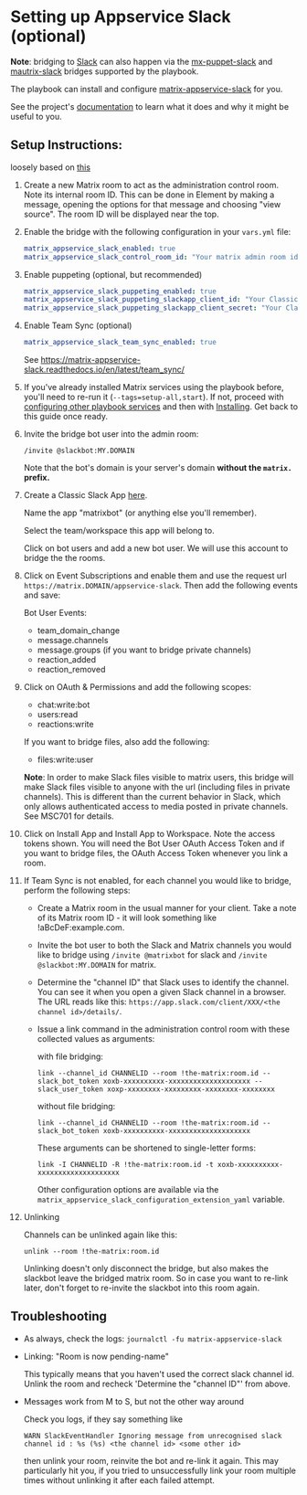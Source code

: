 # Setting up Appservice Slack (optional)

**Note**: bridging to [Slack](https://slack.com) can also happen via the [mx-puppet-slack](configuring-playbook-bridge-mx-puppet-slack.md) and [mautrix-slack](configuring-playbook-bridge-mautrix-slack.md) bridges supported by the playbook.

The playbook can install and configure [matrix-appservice-slack](https://github.com/matrix-org/matrix-appservice-slack) for you.

See the project's [documentation](https://github.com/matrix-org/matrix-appservice-slack/blob/master/README.md) to learn what it does and why it might be useful to you.

## Setup Instructions:

loosely based on [this](https://github.com/matrix-org/matrix-appservice-slack#Setup)

1. Create a new Matrix room to act as the administration control room. Note its internal room ID. This can be done in Element by making a message, opening the options for that message and choosing "view source". The room ID will be displayed near the top.

2. Enable the bridge with the following configuration in your `vars.yml` file:

    ```yaml
    matrix_appservice_slack_enabled: true
    matrix_appservice_slack_control_room_id: "Your matrix admin room id"
    ```

3. Enable puppeting (optional, but recommended)

    ```yaml
    matrix_appservice_slack_puppeting_enabled: true
    matrix_appservice_slack_puppeting_slackapp_client_id: "Your Classic Slack App Client ID"
    matrix_appservice_slack_puppeting_slackapp_client_secret: "Your Classic Slack App Client Secret"
    ```

4. Enable Team Sync (optional)

    ```yaml
    matrix_appservice_slack_team_sync_enabled: true
    ```

   See https://matrix-appservice-slack.readthedocs.io/en/latest/team_sync/

5. If you've already installed Matrix services using the playbook before, you'll need to re-run it (`--tags=setup-all,start`). If not, proceed with [configuring other playbook services](configuring-playbook.md) and then with [Installing](installing.md). Get back to this guide once ready.

6. Invite the bridge bot user into the admin room:

    ```
    /invite @slackbot:MY.DOMAIN
    ```

    Note that the bot's domain is your server's domain **without the `matrix.` prefix.**

7. Create a Classic Slack App [here](https://api.slack.com/apps?new_classic_app=1).

    Name the app "matrixbot" (or anything else you'll remember).

    Select the team/workspace this app will belong to.

    Click on bot users and add a new bot user. We will use this account to bridge the the rooms.

8. Click on Event Subscriptions and enable them and use the request url `https://matrix.DOMAIN/appservice-slack`. Then add the following events and save:

     Bot User Events:

    - team_domain_change
    - message.channels
    - message.groups (if you want to bridge private channels)
    - reaction_added
    - reaction_removed

9. Click on OAuth & Permissions and add the following scopes:

    - chat:write:bot
    - users:read
    - reactions:write

    If you want to bridge files, also add the following:

    - files:write:user

    **Note**: In order to make Slack files visible to matrix users, this bridge will make Slack files visible to anyone with the url (including files in private channels). This is different than the current behavior in Slack, which only allows authenticated access to media posted in private channels. See MSC701 for details.

10. Click on Install App and Install App to Workspace. Note the access tokens shown. You will need the Bot User OAuth Access Token and if you want to bridge files, the OAuth Access Token whenever you link a room.

11. If Team Sync is not enabled, for each channel you would like to bridge, perform the following steps:

    * Create a Matrix room in the usual manner for your client. Take a note of its Matrix room ID - it will look something like !aBcDeF:example.com.

    * Invite the bot user to both the Slack and Matrix channels you would like to bridge using `/invite @matrixbot` for slack and `/invite @slackbot:MY.DOMAIN` for matrix.

    * Determine the "channel ID" that Slack uses to identify the channel. You can see it when you open a given Slack channel in a browser. The URL reads like this: `https://app.slack.com/client/XXX/<the channel id>/details/`.

    * Issue a link command in the administration control room with these collected values as arguments:

        with file bridging:

        ```
        link --channel_id CHANNELID --room !the-matrix:room.id --slack_bot_token xoxb-xxxxxxxxxx-xxxxxxxxxxxxxxxxxxxx --slack_user_token xoxp-xxxxxxxx-xxxxxxxxx-xxxxxxxx-xxxxxxxx
        ```

        without file bridging:

        ```
        link --channel_id CHANNELID --room !the-matrix:room.id --slack_bot_token xoxb-xxxxxxxxxx-xxxxxxxxxxxxxxxxxxxx
        ```

        These arguments can be shortened to single-letter forms:

        ```
        link -I CHANNELID -R !the-matrix:room.id -t xoxb-xxxxxxxxxx-xxxxxxxxxxxxxxxxxxxx
        ```

        Other configuration options are available via the `matrix_appservice_slack_configuration_extension_yaml` variable.

12. Unlinking

    Channels can be unlinked again like this:

    ```
    unlink --room !the-matrix:room.id
    ```

    Unlinking doesn't only disconnect the bridge, but also makes the slackbot leave the bridged matrix room. So in case you want to re-link later, don't forget to re-invite the slackbot into this room again.

## Troubleshooting

* As always, check the logs: `journalctl -fu matrix-appservice-slack`

* Linking: "Room is now pending-name"

  This typically means that you haven't used the correct slack channel id. Unlink the room and recheck 'Determine the "channel ID"' from above.

* Messages work from M to S, but not the other way around

  Check you logs, if they say something like

  `WARN SlackEventHandler Ignoring message from unrecognised slack channel id : %s (%s) <the channel id> <some other id>`

  then unlink your room, reinvite the bot and re-link it again. This may particularly hit you, if you tried to unsuccessfully link your room multiple times without unlinking it after each failed attempt.
